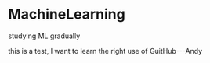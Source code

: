 # MachineLearning
studying ML gradually

this is a test, I want to learn the right use of GuitHub---Andy
